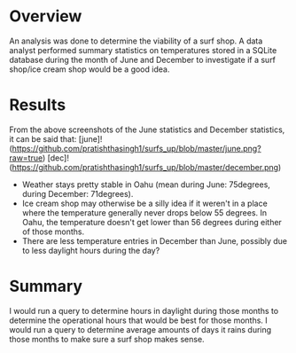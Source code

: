 # Overview
An analysis was done to determine the viability of a surf shop. A data analyst performed summary statistics on temperatures stored in a SQLite database during the month of June and December to investigate if a surf shop/ice cream shop would be a good idea.

# Results
From the above screenshots of the June statistics and December statistics, it can be said that:
[june]!(https://github.com/pratishthasingh1/surfs_up/blob/master/june.png?raw=true)
[dec]!(https://github.com/pratishthasingh1/surfs_up/blob/master/december.png)
* Weather stays pretty stable in Oahu (mean during June: 75degrees, during December: 71degrees). 
* Ice cream shop may otherwise be a silly idea if it weren't in a place where the temperature generally never drops below 55 degrees. In Oahu, the temperature doesn't get lower than 56 degrees during either of those months. 
* There are less temperature entries in December than June, possibly due to less daylight hours during the day?
# Summary
I would run a query to determine hours in daylight during those months to determine the operational hours that would be best for those months.
I would run a query to determine average amounts of days it rains during those months to make sure a surf shop makes sense.
